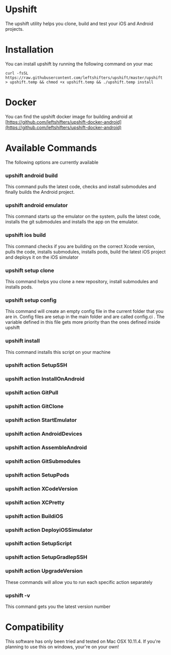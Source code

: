 # Upshift
The upshift utility helps you clone, build and test your iOS and Android projects.

# Installation
You can install upshift by running the following command on your mac
```
curl -fsSL https://raw.githubusercontent.com/leftshifters/upshift/master/upshift > upshift.temp && chmod +x upshift.temp && ./upshift.temp install
```

# Docker
You can find the upshift docker image for building android at [https://github.com/leftshifters/upshift-docker-android](https://github.com/leftshifters/upshift-docker-android)

# Available Commands
The following options are currently available

### upshift android build
This command pulls the latest code, checks and install submodules and finally builds the Android project.

### upshift android emulator
This command starts up the emulator on the system, pulls the latest code, installs the git submodules and installs the app on the emulator.

### upshift ios build
This command checks if you are building on the correct Xcode version, pulls the code, installs submodules, installs pods, build the latest iOS project and deploys it on the iOS simulator

### upshift setup clone
This command helps you clone a new repository, install submodules and installs pods.

### upshift setup config
This command will create an empty config file in the current folder that you are in. Config files are setup in the main folder and are called config.ci . The variable defined in this file gets more priority than the ones defined inside upshift

### upshift install
This command installs this script on your machine


### upshift action SetupSSH
### upshift action InstallOnAndroid
### upshift action GitPull
### upshift action GitClone
### upshift action StartEmulator
### upshift action AndroidDevices
### upshift action AssembleAndroid
### upshift action GitSubmodules
### upshift action SetupPods
### upshift action XCodeVersion
### upshift action XCPretty
### upshift action BuildiOS
### upshift action DeployiOSSimulator
### upshift action SetupScript
### upshift action SetupGradlepSSH
### upshift action UpgradeVersion

These commands will allow you to run each specific action separately

### upshift -v
This command gets you the latest version number

# Compatibility
This software has only been tried and tested on Mac OSX 10.11.4. If you're planning to use this on windows, your're on your own!
